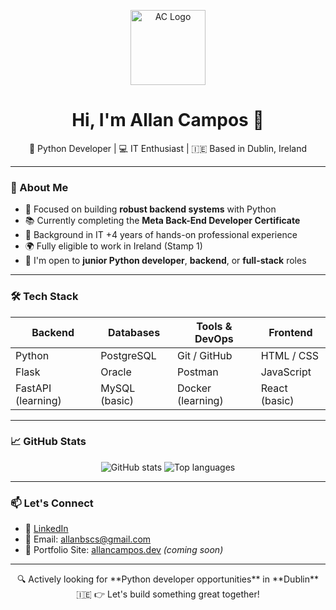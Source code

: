 <p align="center">
  <img src="https://github.com/allancampos/allancampos/blob/main/assets/ac-logo.gif" width="120" alt="AC Logo" />
</p>

<h1 align="center">Hi, I'm Allan Campos 👋</h1>
<p align="center">🚀 Python Developer | 💻 IT Enthusiast | 🇮🇪 Based in Dublin, Ireland</p>

---

### 💼 About Me

- 🎯 Focused on building **robust backend systems** with Python
- 📚 Currently completing the **Meta Back-End Developer Certificate**
- 🧠 Background in IT +4 years of hands-on professional experience
- 🌍 Fully eligible to work in Ireland (Stamp 1)
- 💬 I'm open to **junior Python developer**, **backend**, or **full-stack** roles

---

### 🛠️ Tech Stack

| Backend       | Databases         | Tools & DevOps     | Frontend     |
|---------------|-------------------|---------------------|--------------|
| Python        | PostgreSQL        | Git / GitHub        | HTML / CSS   |
| Flask         | Oracle            | Postman             | JavaScript   |
| FastAPI (learning) | MySQL (basic) | Docker (learning)   | React (basic)|

---
<!-- 
### 📂 Featured Projects

> 💡 *Click the repo name to explore more.*

- 🔧 [**Flask REST API - Task Manager**](https://github.com/allancampos/flask-task-manager)  
  A full CRUD API with user auth, PostgreSQL, and JWT.

- 🌐 [**Personal Portfolio Site**](https://github.com/allancampos/portfolio)  
  Showcasing projects and skills using Flask & HTML/CSS.

- 🧹 [**Python Automation Scripts**](https://github.com/allancampos/python-utilities)  
  Useful mini tools to clean files, rename folders, scrape data, etc.

---
 -->
### 📈 GitHub Stats

<p align="center">
  <img src="https://github-readme-stats.vercel.app/api?username=allancampos&show_icons=true&theme=radical" alt="GitHub stats" />
  <img src="https://github-readme-stats.vercel.app/api/top-langs/?username=allancampos&layout=compact&theme=radical" alt="Top languages" />
</p>

---

### 📫 Let's Connect

- 🔗 [LinkedIn](https://www.linkedin.com/in/allanborgescampos)  
- 📧 Email: allanbscs@gmail.com  
- 🧠 Portfolio Site: [allancampos.dev](https://allancampos.dev) *(coming soon)*  

---

<p align="center">
  🔍 Actively looking for **Python developer opportunities** in **Dublin** 🇮🇪  
  👉 Let's build something great together!
</p>
